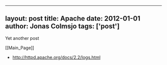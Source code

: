 
---
layout: post
title: Apache
date: 2012-01-01
author: Jonas Colmsjo
tags: ['post']
---

Yet another post





[[Main_Page]]


* http://httpd.apache.org/docs/2.2/logs.html
